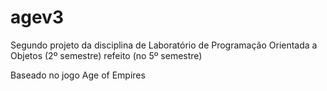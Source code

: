 # agev3
Segundo projeto da disciplina de Laboratório de Programação Orientada a Objetos (2º semestre) refeito (no 5º semestre)

Baseado no jogo Age of Empires
